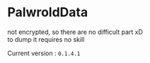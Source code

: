 # PalwroldData
not encrypted, so there are no difficult part xD  
to dump it requires no skill

Current version : `0.1.4.1`
